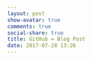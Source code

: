 ```yaml
---
layout: post
show-avatar: true
comments: true
social-share: true
title: GitHub = Blog Post
date: 2017-07-28 13:26
---
```

